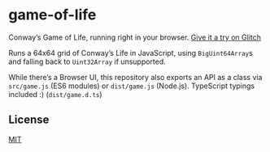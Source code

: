# game-of-life

Conway’s Game of Life, running right in your browser. [Give it a try on Glitch](https://mm-game-of-life.glitch.me/)

Runs a 64x64 grid of Conway’s Life in JavaScript, using `BigUint64Array`s and falling back to `Uint32Array` if unsupported.

While there’s a Browser UI, this repository also exports an API as a class via `src/game.js` (ES6 modules) or `dist/game.js` (Node.js). TypeScript typings included :) (`dist/game.d.ts`)


## License

[MIT](https://github.com/MindfulMinun/game-of-life/blob/master/LICENSE)

